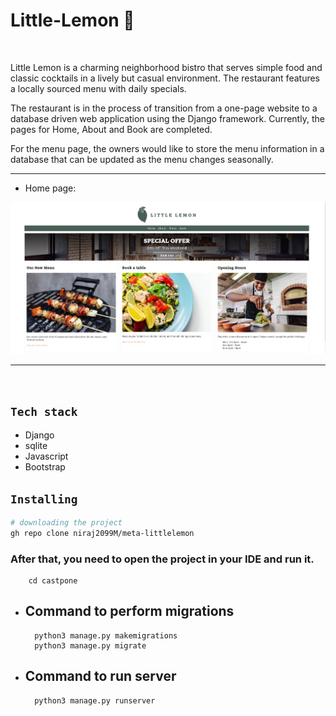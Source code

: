 # Little-Lemon 🍋

<br>

Little Lemon is a charming neighborhood bistro that serves simple food and classic cocktails in a lively but casual environment. The restaurant features a locally sourced menu with daily specials. 

The restaurant is in the process of transition from a one-page website to a database driven web application using the Django framework. Currently, the pages for Home, About and Book are completed.

For the menu page, the owners would like to store the menu information in a database that can be updated as the menu changes seasonally. 

<hr>

- Home page:

![Home page](castpone/assets/289030531-ed14c250-a77c-4f11-bd07-c7aeb5898210.png)

<hr>


<br>



## `Tech stack`

- Django
- sqlite
- Javascript
- Bootstrap

## `Installing`
```bash
# downloading the project
gh repo clone niraj2099M/meta-littlelemon
```
### After that, you need to open the project in your IDE and run it.
        cd castpone



- ## Command to perform migrations
        python3 manage.py makemigrations
        python3 manage.py migrate

- ## Command to run server
        python3 manage.py runserver







